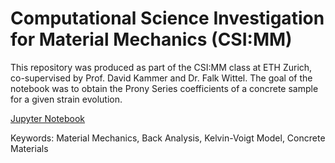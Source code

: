 # Computational Science Investigation for Material Mechanics (CSI:MM)

This repository was produced as part of the CSI:MM class at ETH Zurich, co-supervised by Prof. David Kammer and Dr. Falk Wittel. The goal of the notebook was to obtain the Prony Series coefficients of a concrete sample for a given strain evolution.

[Jupyter Notebook](https://github.com/kenneth-yap/CSIMM/blob/main/CSIMM_Phase_2_final.ipynb)

Keywords: Material Mechanics, Back Analysis, Kelvin-Voigt Model, Concrete Materials
